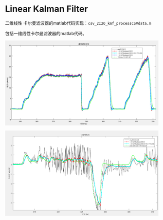 



# Linear Kalman Filter



二维线性 卡尔曼滤波器的matlab代码实现：`csv_2I2O_kmf_processCSVdata.m`

包括一维线性卡尔曼滤波器的matlab代码。



![image-20231204194834179](./readme.assets/image-20231204194834179.png)



![image-20231204194628600](./readme.assets/image-20231204194628600.png)

